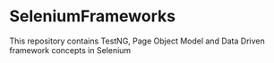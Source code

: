 # SeleniumFrameworks
This repository contains TestNG, Page Object Model and Data Driven framework concepts in Selenium
